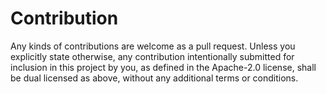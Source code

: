 # Contribution
Any kinds of contributions are welcome as a pull request.
Unless you explicitly state otherwise, any contribution intentionally submitted for inclusion in this project by you, as defined in the Apache-2.0 license, shall be dual licensed as above, without any additional terms or conditions.
